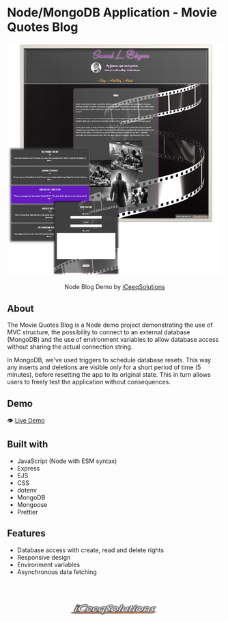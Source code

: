 # Node/MongoDB Application - Movie Quotes Blog

![](./public/NodeBlog.png)

<p align="center">
  Node Blog Demo by <a href="https://iceeqsolutions.fi/">iCeeqSolutions</a>
</p>

## About

The Movie Quotes Blog is a Node demo project demonstrating the use of MVC structure, the possibility to connect to an external database (MongoDB) and the use of environment variables to allow database access without sharing the actual connection string.

In MongoDB, we've used triggers to schedule database resets. This way any inserts and deletions are visible only for a short period of time (5 minutes), before resetting the app to its original state. This in turn allows users to freely test the application without consequences.

## Demo

👁️ [Live Demo](https://iceeqsolutions-node-blog-demo.adaptable.app/blogs)

## Built with

- JavaScript (Node with ESM syntax)
- Express
- EJS
- CSS
- dotenv
- MongoDB
- Mongoose
- Prettier

## Features

- Database access with create, read and delete rights
- Responsive design
- Environment variables
- Asynchronous data fetching

<br/><br/>

<p align="center"><a href="https://iceeqsolutions.fi/"><img height="30px" width="211px" src="./public/iCS_Logo_Light.png"></a></p>
<br/><br/>
